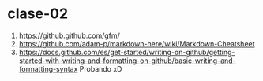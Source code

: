 # clase-02

1. <https://github.github.com/gfm/>
2. <https://github.com/adam-p/markdown-here/wiki/Markdown-Cheatsheet>
3. <https://docs.github.com/es/get-started/writing-on-github/getting-started-with-writing-and-formatting-on-github/basic-writing-and-formatting-syntax>
Probando xD
